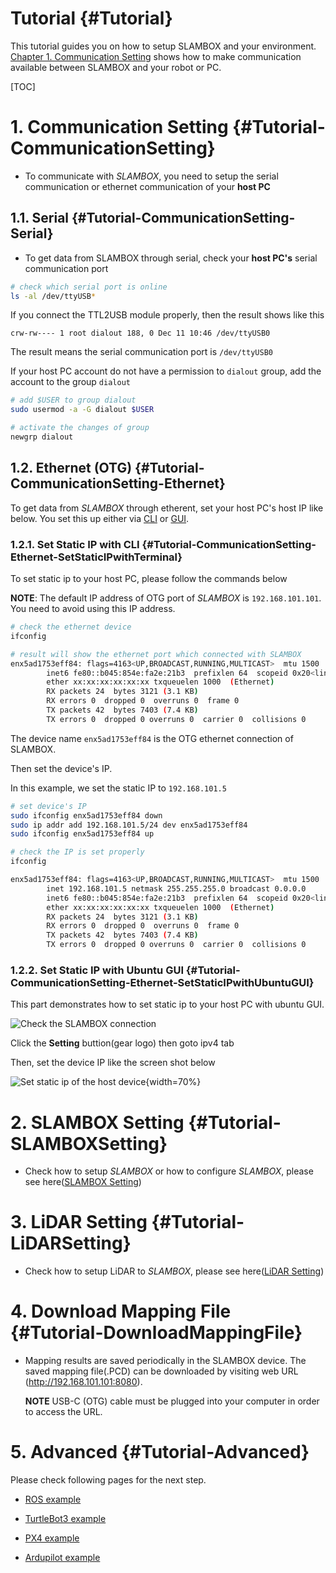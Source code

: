 # Tutorial {#Tutorial}

This tutorial guides you on how to setup SLAMBOX and your environment. [Chapter 1. Communication Setting](#Tutorial-CommunicationSetting) shows how to make communication available between SLAMBOX and your robot or PC.

[TOC]

# 1. Communication Setting {#Tutorial-CommunicationSetting}

- To communicate with *SLAMBOX*, you need to setup the serial communication or ethernet communication of your **host PC**

## 1.1. Serial {#Tutorial-CommunicationSetting-Serial}

- To get data from SLAMBOX through serial, check your **host PC's** serial communication port

```bash
# check which serial port is online
ls -al /dev/ttyUSB*
```

If you connect the TTL2USB module properly, then the result shows like this

```
crw-rw---- 1 root dialout 188, 0 Dec 11 10:46 /dev/ttyUSB0
```

The result means the serial communication port is `/dev/ttyUSB0`

If your host PC account do not have a permission to `dialout` group, add the account to the group `dialout`

```bash
# add $USER to group dialout
sudo usermod -a -G dialout $USER

# activate the changes of group
newgrp dialout
```

## 1.2. Ethernet (OTG) {#Tutorial-CommunicationSetting-Ethernet}

To get data from *SLAMBOX* through etherent, set your host PC's host IP like below. You set this up either via [CLI](#Tutorial-CommunicationSetting-Ethernet-SetStaticIPwithTerminal) or [GUI](#Tutorial-CommunicationSetting-Ethernet-SetStaticIPwithUbuntuGUI).

### 1.2.1. Set Static IP with CLI {#Tutorial-CommunicationSetting-Ethernet-SetStaticIPwithTerminal}

To set static ip to your host PC, please follow the commands below

**NOTE**: The default IP address of OTG port of *SLAMBOX* is `192.168.101.101`. You need to avoid using this IP address.

```bash
# check the ethernet device
ifconfig

# result will show the ethernet port which connected with SLAMBOX
enx5ad1753eff84: flags=4163<UP,BROADCAST,RUNNING,MULTICAST>  mtu 1500
        inet6 fe80::b045:854e:fa2e:21b3  prefixlen 64  scopeid 0x20<link>
        ether xx:xx:xx:xx:xx:xx txqueuelen 1000  (Ethernet)
        RX packets 24  bytes 3121 (3.1 KB)
        RX errors 0  dropped 0  overruns 0  frame 0
        TX packets 42  bytes 7403 (7.4 KB)
        TX errors 0  dropped 0 overruns 0  carrier 0  collisions 0
```

The device name `enx5ad1753eff84` is the OTG ethernet connection of SLAMBOX.

Then set the device's IP.

In this example, we set the static IP to `192.168.101.5`

```bash
# set device's IP
sudo ifconfig enx5ad1753eff84 down
sudo ip addr add 192.168.101.5/24 dev enx5ad1753eff84
sudo ifconfig enx5ad1753eff84 up

# check the IP is set properly
ifconfig

enx5ad1753eff84: flags=4163<UP,BROADCAST,RUNNING,MULTICAST>  mtu 1500
        inet 192.168.101.5 netmask 255.255.255.0 broadcast 0.0.0.0
        inet6 fe80::b045:854e:fa2e:21b3  prefixlen 64  scopeid 0x20<link>
        ether xx:xx:xx:xx:xx:xx txqueuelen 1000  (Ethernet)
        RX packets 24  bytes 3121 (3.1 KB)
        RX errors 0  dropped 0  overruns 0  frame 0
        TX packets 42  bytes 7403 (7.4 KB)
        TX errors 0  dropped 0 overruns 0  carrier 0  collisions 0
```

### 1.2.2. Set Static IP with Ubuntu GUI {#Tutorial-CommunicationSetting-Ethernet-SetStaticIPwithUbuntuGUI}

This part demonstrates how to set static ip to your host PC with ubuntu GUI.

![Check the SLAMBOX connection](imgs/getting_started/communication_setup/ubuntu_ip_setup_gui.png)

Click the **Setting** buttion(gear logo) then goto ipv4 tab

Then, set the device IP like the screen shot below

![Set static ip of the host device](imgs/getting_started/communication_setup/setup_static_ip_gui.png){width=70%}

# 2. SLAMBOX Setting {#Tutorial-SLAMBOXSetting}

- Check how to setup *SLAMBOX* or how to configure *SLAMBOX*, please see here([SLAMBOX Setting](#SLAMBOXSetting))

# 3. LiDAR Setting {#Tutorial-LiDARSetting}

- Check how to setup LiDAR to *SLAMBOX*, please see here([LiDAR Setting](#LiDARSetting))

# 4. Download Mapping File {#Tutorial-DownloadMappingFile}

- Mapping results are saved periodically in the SLAMBOX device. The saved mapping file(.PCD) can be downloaded by visiting web URL (http://192.168.101.101:8080).

    **NOTE** USB-C (OTG) cable must be plugged into your computer in order to access the URL.

# 5. Advanced {#Tutorial-Advanced}

Please check following pages for the next step.

- [ROS example](https://github.com/j-marple-dev/slambox-ros)

- [TurtleBot3 example](#TurtleBotExample)

- [PX4 example](#PX4Example)

- [Ardupilot example](#ArdupilotExample)

